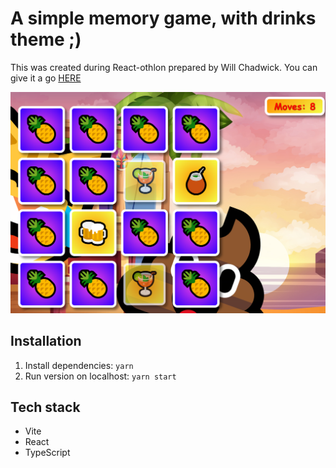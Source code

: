 # A simple memory game, with drinks theme ;)

This was created during React-othlon prepared by Will Chadwick. You can give it a go [HERE](https://marcinkonradceglarek.github.io/)

![Ractathon memory preview](memory-preview.png)

## Installation

1. Install dependencies: `yarn`  
2. Run version on localhost: `yarn start`

## Tech stack
* Vite
* React
* TypeScript